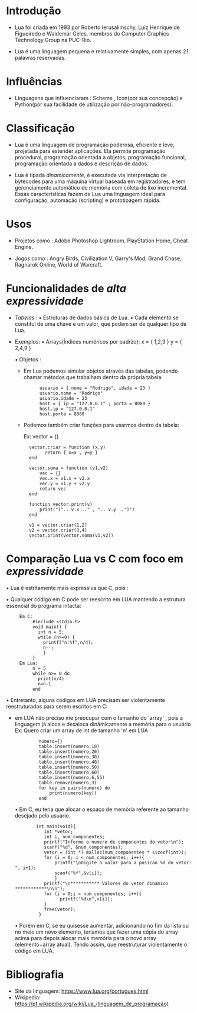 <!-- ARTIGO.md -->

# Introdução

* Lua foi criada em 1993 por Roberto Ierusalimschy, Luiz Henrique de Figueiredo e Waldemar Celes, membros do Computer Graphics Technology Group na PUC-Rio.

* Lua é uma linguagem pequena e relativamente simples, com apenas 21 palavras reservadas.

# Influências

* Linguagens que influenciaram : Scheme , Icon(por sua concepção) e Python(por sua facilidade de utilização por não-programadores). 

# Classificação

* Lua é uma linguagem de programação poderosa, eficiente e leve, projetada para estender aplicações. Ela permite programação procedural, programação orientada a objetos, programação funcional, programação orientada a dados e descrição de dados.

* Lua é tipada _dinamicamente_, é executada via interpretação de bytecodes para uma máquina virtual baseada em registradores, e tem gerenciamento automático de memória com coleta de lixo incremental. Essas características fazem de Lua uma linguagem ideal para configuração, automação (scripting) e prototipagem rápida.

# Usos

* Projetos como : Adobe Photoshop Lightroom, PlayStation Home, Cheat Engine.

* Jogos como : Angry Birds, Civilization V, Garry's Mod, Grand Chase, Ragnarok Online, World of Warcraft.

# Funcionalidades de _alta_ _expressividade_

* _Tabelas_ : 
 • Estruturas de dados básica de Lua.
 • Cada elemento se constitui de uma chave e um valor, que podem ser de qualquer tipo de Lua.
 
 - Exemplos: 
    • Arrays(Índices numéricos por padrão):
      x = { 1,2,3 } 
      y = { 2,4,9 }
       
    • Objetos : 
      - Em Lua podemos simular objetos através das tabelas, podendo chamar métodos que trabalham dentro da própria tabela.
                  
                  usuario = { nome = "Rodrigo", idade = 23 }
                  usuario.nome = "Rodrigo"
                  usuario.idade = 23
                  host = { ip = "127.0.0.1" ; porta = 8080 }
                  host.ip = "127.0.0.1"
                  host.porta = 8080
                  
    - Podemos também criar funções para usarmos dentro da tabela:
  
        Ex: vector = {}
    
            vector.criar = function (x,y)
                  return { x=x , y=y }
            end
    
            vector.soma = function (v1,v2)
                vec = {}
                vec.x = v1.x + v2.x
                vec.y = v1.y + v2.y
                return vec
            end

            function vector.print(v)
                print("(".. v.x .." , ".. v.y ..")")
            end

            v1 = vector.criar(1,2)
            v2 = vector.criar(3,4)
            vector.print(vector.soma(v1,v2))


# Comparação Lua vs C com foco em _expressividade_
    
   • Lua é estritamente mais expressiva que C, pois :
     
   • Qualquer código em C pode ser reescrito em LUA mantendo a estrutura essencial do programa intacta:
         
         Em C:
              #include <stdio.h>
              void main() {
                int n = 5;
                while (n>=0) {
                  printf("n:%f",n/4);
                  n--;
                  }
              }
         Em Lua: 
              n = 5
              while n>= 0 do
                print(n/4)
                n=n-1
              end
                  
                  
   • Entretanto, alguns códigos em LUA precisam ser violentamente reestruturados para serem escritos em C:

   - em LUA não preciso me preocupar com o tamanho do 'array' , pois a linguagem já aloca e desaloca dinâmicamente a memória para o usuário  
             Ex: Quero criar um array de int de tamanho 'n' em LUA
           
                  numero={}
                  table.insert(numero,10)
                  table.insert(numero,20)
                  table.insert(numero,30)
                  table.insert(numero,40)
                  table.insert(numero,50)
                  table.insert(numero,60)
                  table.insert(numero,6,55)
                  table.remove(numero,3)
                  for key in pairs(numero) do
                      print(numero[key])
                  end
          
        • Em C, eu teria que alocar o espaço de memória referente ao tamanho desejado pelo usuario.
                 
                 int main(void){
                    int *vetor;
                    int i, num_componentes;
                    printf("Informe o numero de componentes do vetor\n");
                    scanf("%d", &num_componentes);
                    vetor = (int *) malloc(num_componentes * sizeof(int));
                    for (i = 0; i < num_componentes; i++){
                        printf("\nDigite o valor para a posicao %d do vetor: ", i+1);
                        scanf("%f",&v[i]);
                        }
                    printf("\n*********** Valores do vetor dinamico ************\n\n");
                    for (i = 0;i < num_componentes; i++){
                          printf("%d\n",v[i]);
                    }
                    free(vetor);
                  }
      • Porém em C, se eu quisesse aumentar, adicionando no fim da lista ou no meio um novo elemento, teriamos que fazer uma cópia do array acima para depois alocar mais memória para o novo array (elemento+array atual). Tendo assím, que reestruturar violentamente o código em LUA.
      
      
# Bibliografia

* Site da linguagem: https://www.lua.org/portugues.html
* Wikipedia: https://pt.wikipedia.org/wiki/Lua_(linguagem_de_programação)
